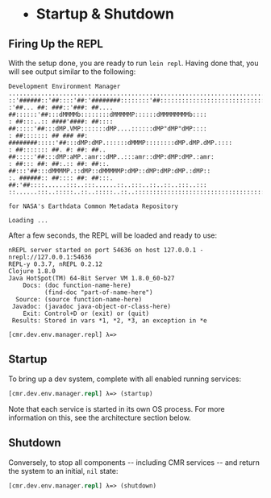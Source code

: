 #  • Startup & Shutdown


## Firing Up the REPL

With the setup done, you are ready to run `lein repl`. Having done that, you
will see output similar to the following:

```
Development Environment Manager
.....................................................................................
::'######::'##::::'##:'########::::::::'##:::::::::::::::::::::::::::::::::::::::::::
:'##... ##: ###::'###: ##.... ##::::::'##:::dMMMMb::::::::dMMMMMP::::::dMMMMMMMMb::::
: ##:::..:: ####'####: ##:::: ##:::::'##:::dMP.VMP:::::::dMP....::::::dMP"dMP"dMP::::
: ##::::::: ## ### ##: ########:::::'##:::dMP:dMP.::::::dMMMP::::::::dMP.dMP.dMP.::::
: ##::::::: ##. #: ##: ##.. ##:::::'##:::dMP:aMP.:amr::dMP..:::amr::dMP:dMP:dMP.:amr:
: ##::: ##: ##:.:: ##: ##::. ##:::'##:::dMMMMP.::dMP::dMMMMMP:dMP::dMP:dMP:dMP.:dMP::
:. ######:: ##:::: ##: ##:::. ##:'##::::......:::..:::......::..:::..::..::..:::..:::
::......:::..:::::..::..:::::..::..::::::::::::::::::::::::::::::::::::::::::::::::::

for NASA's Earthdata Common Metadata Repository

Loading ...
```

After a few seconds, the REPL will be loaded and ready to use:

```
nREPL server started on port 54636 on host 127.0.0.1 - nrepl://127.0.0.1:54636
REPL-y 0.3.7, nREPL 0.2.12
Clojure 1.8.0
Java HotSpot(TM) 64-Bit Server VM 1.8.0_60-b27
    Docs: (doc function-name-here)
          (find-doc "part-of-name-here")
  Source: (source function-name-here)
 Javadoc: (javadoc java-object-or-class-here)
    Exit: Control+D or (exit) or (quit)
 Results: Stored in vars *1, *2, *3, an exception in *e

[cmr.dev.env.manager.repl] λ=>
```


## Startup

To bring up a dev system, complete with all enabled running services:

```clj
[cmr.dev.env.manager.repl] λ=> (startup)
```

Note that each service is started in its own OS process. For more information
on this, see the architecture section below.


## Shutdown

Conversely, to stop all components -- including CMR services -- and return the
system to an initial, `nil` state:

```clj
[cmr.dev.env.manager.repl] λ=> (shutdown)
```
